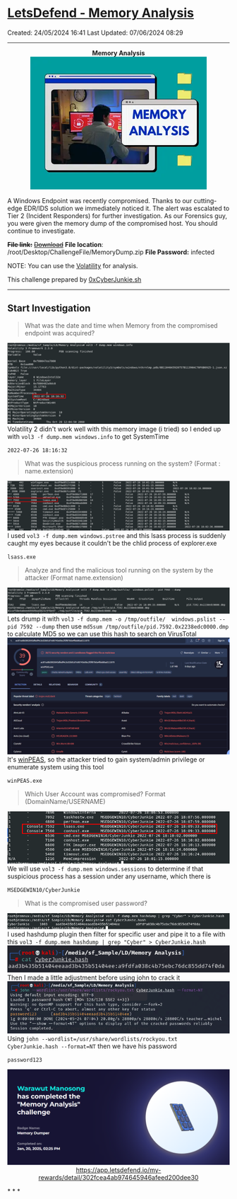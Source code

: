 # [LetsDefend - Memory Analysis](https://app.letsdefend.io/challenge/memory-analysis)
Created: 24/05/2024 16:41
Last Updated: 07/06/2024 08:29
* * *
<div align=center>

**Memory Analysis**
![383a9e53a21158e37d0de59545c37945.png](/resources/383a9e53a21158e37d0de59545c37945.png)
</div>
A Windows Endpoint was recently compromised. Thanks to our cutting-edge EDR/IDS solution we immediately noticed it. The alert was escalated to Tier 2 (Incident Responders) for further investigation. As our Forensics guy, you were given the memory dump of the compromised host. You should continue to investigate.

~~**File link:**~~ [~~Download~~](https://drive.google.com/file/d/12vkQFSqZQkTu89g7NIlZsqW80SCP8O9_/view?usp=sharing) 
**File location**: /root/Desktop/ChallengeFile/MemoryDump.zip
**File Password:** infected

NOTE: You can use the <u>[Volatility](https://www.volatilityfoundation.org/releases)</u> for analysis.

This challenge prepared by [0xCyberJunkie.sh](https://www.linkedin.com/in/abdullah-bin-yasin-4b418119a)

* * *
## Start Investigation
> What was the date and time when Memory from the compromised endpoint was acquired?

![608a223b2e61352f9b66673eae191a7f.png](/resources/608a223b2e61352f9b66673eae191a7f.png)
Volatility 2 didn't work well with this memory image (i tried) so I ended up with `vol3 -f dump.mem windows.info` to get SystemTime 
```
2022-07-26 18:16:32
```

> What was the suspicious process running on the system? (Format : name.extension)

![66a6442a9745d68d6741d794c3b83736.png](/resources/66a6442a9745d68d6741d794c3b83736.png)
I used `vol3 -f dump.mem windows.pstree` and this lsass process is suddenly caught my eyes because it couldn't be the chlid process of explorer.exe
```
lsass.exe
```


> Analyze and find the malicious tool running on the system by the attacker (Format name.extension)

![7f09404b80e33e0c91c6c3083ec0c273.png](/resources/7f09404b80e33e0c91c6c3083ec0c273.png)
Lets drump it with `vol3 -f dump.mem -o /tmp/outfile/  windows.pslist --pid 7592 --dump` then use `md5sum /tmp/outfile/pid.7592.0x2238edc0000.dmp` to calculate MD5 so we can use this hash to search on VirusTotal
![76bb3e4b2a6ad7ff2a2f04837bd368b9.png](/resources/76bb3e4b2a6ad7ff2a2f04837bd368b9.png)
It's [winPEAS](https://github.com/peass-ng/PEASS-ng/tree/master/winPEAS), so the attacker tried to gain system/admin privilege or enumerate system using this tool
```
winPEAS.exe
```

> Which User Account was compromised? Format (DomainName/USERNAME)

![6e46717375b7fd5ff9ed5a97f6fdfd1d.png](/resources/6e46717375b7fd5ff9ed5a97f6fdfd1d.png)
We will use `vol3 -f dump.mem windows.sessions` to determine if that suspicious process has a session under any username, which there is
```
MSEDGEWIN10/CyberJunkie
```

> What is the compromised user password?

![718f4f633da3f58129c6342e0d319807.png](/resources/718f4f633da3f58129c6342e0d319807.png)
I used hashdump plugin then filter for specific user and pipe it to a file with this `vol3 -f dump.mem hashdump | grep "Cyber" > CyberJunkie.hash`
![abef713f6b30c8e7eeef289e873175e4.png](/resources/abef713f6b30c8e7eeef289e873175e4.png)
Then I made a little adjustment before using john to crack it
![c8a6b981c23fed540fe24e1d8d685bfd.png](/resources/c8a6b981c23fed540fe24e1d8d685bfd.png)
Using `john --wordlist=/usr/share/wordlists/rockyou.txt CyberJunkie.hash --format=NT` then we have his password
```
password123
```

<div align=center>

![56d3f812e342819b58eea983d65f5ca7.png](/resources/56d3f812e342819b58eea983d65f5ca7.png)
https://app.letsdefend.io/my-rewards/detail/302fcea4ab974645946afeed200dee30
</div>
* * *
